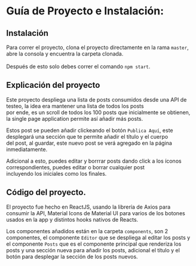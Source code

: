 # Guía de Proyecto e Instalación: 

## Instalación

Para correr el proyecto, clona el proyecto directamente en la rama `master`, abre la consola y encuentra la carpeta clonada.\
\
Después de esto solo debes correr el comando `npm start`.

## Explicación del proyecto

Este proyecto despliega una lista de posts consumidos desde una API de testeo, la idea era mantener una lista de todos los posts\
por ende, es un scroll de todos los 100 posts que inicialmente se obtienen, la single page application permite así añadir más posts.

Estos post se pueden añadir clickeando el botón `Publica Aquí`, este desplegará una sección que te permite añadir el título y el cuerpo\
del post, al guardar, este nuevo post se verá agregado en la página inmediatamente.

Adicional a esto, puedes editar y borrrar posts dando click a los íconos correspondientes, puedes editar o borrar cualquier post\
incluyendo los iniciales como los finales.

## Código del proyecto.

El proyecto fue hecho en ReactJS, usando la librería de Axios para consumir la API, Material Icons de Material UI para varios de los botones usados en la app y distintos hooks nativos de Reacts.

Los componentes añadidos están en la carpeta `components`, son 2 componentes, el componente `Editor` que se despliega al editar los posts y el componente `Posts` que es el componente principal que renderiza los posts y una sección nueva para añadir los posts, adicional el título y el botón para desplegar la sección
de los posts nuevos.

